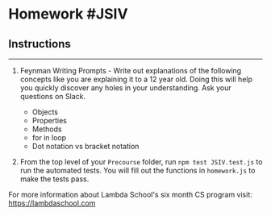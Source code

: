 # Homework #JSIV

## Instructions
---
1. Feynman Writing Prompts - Write out explanations of the following concepts like you are explaining it to a 12 year old.  Doing this will help you quickly discover any holes in your understanding.  Ask your questions on Slack.

	* Objects
	* Properties
	* Methods
	* for in loop
	* Dot notation vs bracket notation

2. From the top level of your `Precourse` folder, run `npm test JSIV.test.js` to run the automated tests. You will fill out the functions in `homework.js` to make the tests pass.


For more information about Lambda School's six month CS program visit: https://lambdaschool.com
